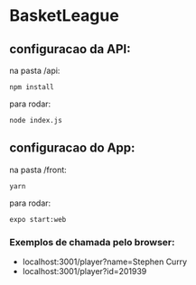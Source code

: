 # BasketLeague

## configuracao da API:
na pasta /api:
    
    npm install
para rodar:

    node index.js
    
## configuracao do App:
na pasta /front:
    
    yarn
    
para rodar:
    
    expo start:web 
    
### Exemplos de chamada pelo browser:
* localhost:3001/player?name=Stephen Curry
* localhost:3001/player?id=201939
